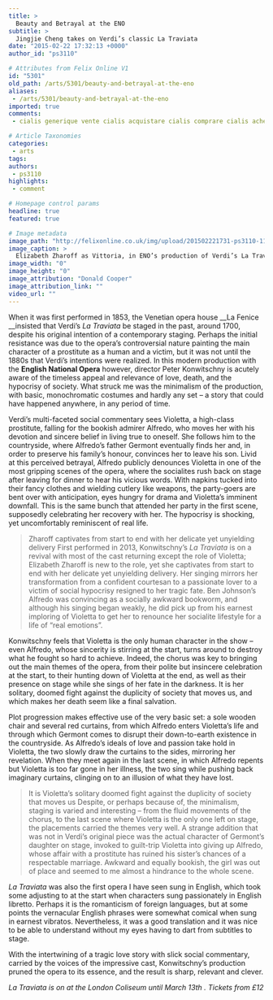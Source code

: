 ```yaml
---
title: >
  Beauty and Betrayal at the ENO
subtitle: >
  Jingjie Cheng takes on Verdi’s classic La Traviata
date: "2015-02-22 17:32:13 +0000"
author_id: "ps3110"

# Attributes from Felix Online V1
id: "5301"
old_path: /arts/5301/beauty-and-betrayal-at-the-eno
aliases:
 - /arts/5301/beauty-and-betrayal-at-the-eno
imported: true
comments:
 - cialis generique vente cialis acquistare cialis comprare cialis acheter cialis achat cialis cialis sin receta venta cialis cialis  cialis genericoHey there very good internet site youve going herenba 2k17 httpprogvaltoncomoxwallblogspost1148214IWHNS5  ixyxcrdmwtms urlhttpyzfnirkcostjcomyzfnirkcostjurl linkhttpatfmsjqbwwtkcomatfmsjqbwwtklink httpuafljpupbxfmcom

# Article Taxonomies
categories:
 - arts
tags:
authors:
 - ps3110
highlights:
 - comment

# Homepage control params
headline: true
featured: true

# Image metadata
image_path: "http://felixonline.co.uk/img/upload/201502221731-ps3110-11315.jpeg"
image_caption: >
  Elizabeth Zharoff as Vittoria, in ENO’s production of Verdi’s La Traviata
image_width: "0"
image_height: "0"
image_attribution: "Donald Cooper"
image_attribution_link: ""
video_url: ""
---
```


When it was first performed in 1853, the Venetian opera house __La Fenice __insisted that Verdi’s _La Traviata_ be staged in the past, around 1700, despite his original intention of a contemporary staging. Perhaps the initial resistance was due to the opera’s controversial nature painting the main character of a prostitute as a human and a victim, but it was not until the 1880s that Verdi’s intentions were realized. In this modern production with the __English National Opera__ however, director Peter Konwitschny is acutely aware of the timeless appeal and relevance of love, death, and the hypocrisy of society. What struck me was the minimalism of the production, with basic, monochromatic costumes and hardly any set – a story that could have happened anywhere, in any period of time.

Verdi’s multi-faceted social commentary sees Violetta, a high-class prostitute, falling for the bookish admirer Alfredo, who moves her with his devotion and sincere belief in living true to oneself. She follows him to the countryside, where Alfredo’s father Germont eventually finds her and, in order to preserve his family’s honour, convinces her to leave his son. Livid at this perceived betrayal, Alfredo publicly denounces Violetta in one of the most gripping scenes of the opera, where the socialites rush back on stage after leaving for dinner to hear his vicious words. With napkins tucked into their fancy clothes and wielding cutlery like weapons, the party-goers are bent over with anticipation, eyes hungry for drama and Violetta’s imminent downfall. This is the same bunch that attended her party in the first scene, supposedly celebrating her recovery with her. The hypocrisy is shocking, yet uncomfortably reminiscent of real life.
> Zharoff captivates from start to end with her delicate yet unyielding delivery
First performed in 2013, Konwitschny’s _La Traviata_ is on a revival with most of the cast returning except the role of Violetta; Elizabeth Zharoff is new to the role, yet she captivates from start to end with her delicate yet unyielding delivery. Her singing mirrors her transformation from a confident courtesan to a passionate lover to a victim of social hypocrisy resigned to her tragic fate. Ben Johnson’s Alfredo was convincing as a socially awkward bookworm, and although his singing began weakly, he did pick up from his earnest imploring of Violetta to get her to renounce her socialite lifestyle for a life of “real emotions”.

Konwitschny feels that Violetta is the only human character in the show – even Alfredo, whose sincerity is stirring at the start, turns around to destroy what he fought so hard to achieve. Indeed, the chorus was key to bringing out the main themes of the opera, from their polite but insincere celebration at the start, to their hunting down of Violetta at the end, as well as their presence on stage while she sings of her fate in the darkness. It is her solitary, doomed fight against the duplicity of society that moves us, and which makes her death seem like a final salvation.

Plot progression makes effective use of the very basic set: a sole wooden chair and several red curtains, from which Alfredo enters Violetta’s life and through which Germont comes to disrupt their down-to-earth existence in the countryside. As Alfredo’s ideals of love and passion take hold in Violetta, the two slowly draw the curtains to the sides, mirroring her revelation. When they meet again in the last scene, in which Alfredo repents but Violetta is too far gone in her illness, the two sing while pushing back imaginary curtains, clinging on to an illusion of what they have lost.
> It is Violetta’s solitary doomed fight against the duplicity of society that moves us
Despite, or perhaps because of, the minimalism, staging is varied and interesting – from the fluid movements of the chorus, to the last scene where Violetta is the only one left on stage, the placements carried the themes very well. A strange addition that was not in Verdi’s original piece was the actual character of Germont’s daughter on stage, invoked to guilt-trip Violetta into giving up Alfredo, whose affair with a prostitute has ruined his sister’s chances of a respectable marriage. Awkward and equally bookish, the girl was out of place and seemed to me almost a hindrance to the whole scene.

_La Traviata_ was also the first opera I have seen sung in English, which took some adjusting to at the start when characters sung passionately in English libretto. Perhaps it is the romanticism of foreign languages, but at some points the vernacular English phrases were somewhat comical when sung in earnest vibratos. Nevertheless, it was a good translation and it was nice to be able to understand without my eyes having to dart from subtitles to stage.

With the intertwining of a tragic love story with slick social commentary, carried by the voices of the impressive cast, Konwitschny’s production pruned the opera to its essence, and the result is sharp, relevant and clever.

_La Traviata is on at the London Coliseum until March 13th . Tickets from £12_
